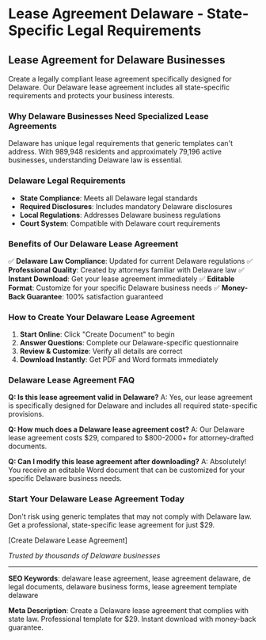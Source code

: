 # Lease Agreement Delaware - State-Specific Legal Requirements

## Lease Agreement for Delaware Businesses

Create a legally compliant lease agreement specifically designed for Delaware. Our Delaware lease agreement includes all state-specific requirements and protects your business interests.

### Why Delaware Businesses Need Specialized Lease Agreements

Delaware has unique legal requirements that generic templates can't address. With 989,948 residents and approximately 79,196 active businesses, understanding Delaware law is essential.

### Delaware Legal Requirements

- **State Compliance**: Meets all Delaware legal standards
- **Required Disclosures**: Includes mandatory Delaware disclosures
- **Local Regulations**: Addresses Delaware business regulations
- **Court System**: Compatible with Delaware court requirements

### Benefits of Our Delaware Lease Agreement

✅ **Delaware Law Compliance**: Updated for current Delaware regulations
✅ **Professional Quality**: Created by attorneys familiar with Delaware law
✅ **Instant Download**: Get your lease agreement immediately
✅ **Editable Format**: Customize for your specific Delaware business needs
✅ **Money-Back Guarantee**: 100% satisfaction guaranteed

### How to Create Your Delaware Lease Agreement

1. **Start Online**: Click "Create Document" to begin
2. **Answer Questions**: Complete our Delaware-specific questionnaire
3. **Review & Customize**: Verify all details are correct
4. **Download Instantly**: Get PDF and Word formats immediately

### Delaware Lease Agreement FAQ

**Q: Is this lease agreement valid in Delaware?**
A: Yes, our lease agreement is specifically designed for Delaware and includes all required state-specific provisions.

**Q: How much does a Delaware lease agreement cost?**
A: Our Delaware lease agreement costs $29, compared to $800-2000+ for attorney-drafted documents.

**Q: Can I modify this lease agreement after downloading?**
A: Absolutely! You receive an editable Word document that can be customized for your specific Delaware business needs.

### Start Your Delaware Lease Agreement Today

Don't risk using generic templates that may not comply with Delaware law. Get a professional, state-specific lease agreement for just $29.

[Create Delaware Lease Agreement]

*Trusted by thousands of Delaware businesses*

---

**SEO Keywords**: delaware lease agreement, lease agreement delaware, de legal documents, delaware business forms, lease agreement template delaware

**Meta Description**: Create a Delaware lease agreement that complies with state law. Professional template for $29. Instant download with money-back guarantee.
